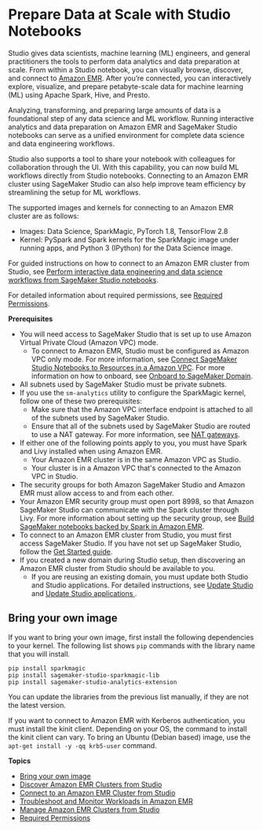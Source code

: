 # Prepare Data at Scale with Studio Notebooks<a name="studio-notebooks-emr-cluster"></a>

Studio gives data scientists, machine learning \(ML\) engineers, and general practitioners the tools to perform data analytics and data preparation at scale\. From within a Studio notebook, you can visually browse, discover, and connect to [Amazon EMR](http://aws.amazon.com/emr)\. After you’re connected, you can interactively explore, visualize, and prepare petabyte\-scale data for machine learning \(ML\) using Apache Spark, Hive, and Presto\. 

Analyzing, transforming, and preparing large amounts of data is a foundational step of any data science and ML workflow\. Running interactive analytics and data preparation on Amazon EMR and SageMaker Studio notebooks can serve as a unified environment for complete data science and data engineering workflows\. 

Studio also supports a tool to share your notebook with colleagues for collaboration through the UI\. With this capability, you can now build ML workflows directly from Studio notebooks\. Connecting to an Amazon EMR cluster using SageMaker Studio can also help improve team efficiency by streamlining the setup for ML workflows\. 

The supported images and kernels for connecting to an Amazon EMR cluster are as follows:
+ Images: Data Science, SparkMagic, PyTorch 1\.8, TensorFlow 2\.8
+ Kernel: PySpark and Spark kernels for the SparkMagic image under running apps, and Python 3 \(IPython\) for the Data Science image\.

For guided instructions on how to connect to an Amazon EMR cluster from Studio, see [ Perform interactive data engineering and data science workflows from SageMaker Studio notebooks](http://aws.amazon.com/blogs/machine-learning/perform-interactive-data-engineering-and-data-science-workflows-from-amazon-sagemaker-studio-notebooks/)\.

For detailed information about required permissions, see [Required Permissions](studio-notebooks-emr-required-permissions.md)\.

**Prerequisites**
+ You will need access to SageMaker Studio that is set up to use Amazon Virtual Private Cloud \(Amazon VPC\) mode\. 
  + To connect to Amazon EMR, Studio must be configured as Amazon VPC only mode\. For more information, see [Connect SageMaker Studio Notebooks to Resources in a Amazon VPC](https://docs.aws.amazon.com/sagemaker/latest/dg/studio-notebooks-and-internet-access.html)\. For more information on how to onboard, see [Onboard to SageMaker Domain](https://docs.aws.amazon.com/sagemaker/latest/dg/gs-studio-onboard.html)\.
+ All subnets used by SageMaker Studio must be private subnets\. 
+ If you use the `sm-analytics` utility to configure the SparkMagic kernel, follow one of these two prerequisites:
  + Make sure that the Amazon VPC interface endpoint is attached to all of the subnets used by SageMaker Studio\.
  + Ensure that all of the subnets used by SageMaker Studio are routed to use a NAT gateway\. For more information, see [NAT gateways](https://docs.aws.amazon.com/vpc/latest/userguide/vpc-nat-gateway.html)\.
+ If either one of the following points apply to you, you must have Spark and Livy installed when using Amazon EMR\.
  + Your Amazon EMR cluster is in the same Amazon VPC as Studio\.
  + Your cluster is in a Amazon VPC that's connected to the Amazon VPC in Studio\.
+ The security groups for both Amazon SageMaker Studio and Amazon EMR must allow access to and from each other\. 
+ Your Amazon EMR security group must open port 8998, so that Amazon SageMaker Studio can communicate with the Spark cluster through Livy\. For more information about setting up the security group, see [Build SageMaker notebooks backed by Spark in Amazon EMR](http://aws.amazon.com/blogs/machine-learning/build-amazon-sagemaker-notebooks-backed-by-spark-in-amazon-emr/)\. 
+ To connect to an Amazon EMR cluster from Studio, you must first access SageMaker Studio\. If you have not set up SageMaker Studio, follow the [Get Started guide](https://docs.aws.amazon.com/sagemaker/latest/dg/notebooks-get-started.html)\.
+ If you created a new domain during Studio setup, then discovering an Amazon EMR cluster from Studio should be available to you\. 
  + If you are reusing an existing domain, you must update both Studio and Studio applications\. For detailed instructions, see [Update Studio](https://docs.aws.amazon.com/sagemaker/latest/dg/studio-tasks-update-studio.html) and [Update Studio applications ](https://docs.aws.amazon.com/sagemaker/latest/dg/studio-tasks-update-apps.html)\. 

## Bring your own image<a name="studio-notebooks-emr-process-byoi"></a>

If you want to bring your own image, first install the following dependencies to your kernel\. The following list shows `pip` commands with the library name that you will install\.

```
pip install sparkmagic
pip install sagemaker-studio-sparkmagic-lib
pip install sagemaker-studio-analytics-extension
```

You can update the libraries from the previous list manually, if they are not the latest version\. 

If you want to connect to Amazon EMR with Kerberos authentication, you must install the kinit client\. Depending on your OS, the command to install the kinit client can vary\. To bring an Ubuntu \(Debian based\) image, use the `apt-get install -y -qq krb5-user` command\.

**Topics**
+ [Bring your own image](#studio-notebooks-emr-process-byoi)
+ [Discover Amazon EMR Clusters from Studio](emr-cluster-discover.md)
+ [Connect to an Amazon EMR Cluster from Studio](studio-notebooks-emr-cluster-connect.md)
+ [Troubleshoot and Monitor Workloads in Amazon EMR](studio-notebooks-emr-cluster-trouble-shoot.md)
+ [Manage Amazon EMR Clusters from Studio](manage-emr-clusters-from-studio.md)
+ [Required Permissions](studio-notebooks-emr-required-permissions.md)